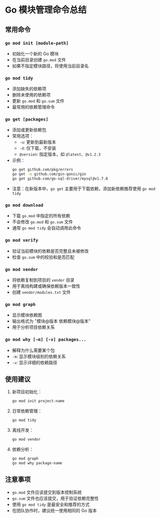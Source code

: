 # Go 模块管理命令总结

## 常用命令

### `go mod init [module-path]`

- 初始化一个新的 Go 模块
- 在当前目录创建 `go.mod` 文件
- 如果不指定模块路径，将使用当前目录名

### `go mod tidy`

- 添加缺失的依赖项
- 删除未使用的依赖项
- 更新 `go.mod` 和 `go.sum` 文件
- 最常用的依赖管理命令

### `go get [packages]`

- 添加或更新依赖包
- 常用选项：
  - `-u`: 更新到最新版本
  - `-d`: 仅下载，不安装
  - `@version`: 指定版本，如 `@latest`、`@v1.2.3`
- 示例：
  ```bash
  go get github.com/pkg/errors
  go get -u github.com/gin-gonic/gin
  go get github.com/go-sql-driver/mysql@v1.7.0
  ```
- 注意：在新版本中，`go get` 主要用于下载依赖，添加新依赖推荐使用 `go mod tidy`

### `go mod download`

- 下载 `go.mod` 中指定的所有依赖
- 不会修改 `go.mod` 和 `go.sum` 文件
- 通常 `go mod tidy` 会自动调用此命令

### `go mod verify`

- 验证当前模块的依赖是否完整且未被修改
- 检查 `go.sum` 中的校验和是否匹配

### `go mod vendor`

- 将依赖复制到项目的 `vendor` 目录
- 用于离线构建或确保依赖版本一致性
- 创建 `vendor/modules.txt` 文件

### `go mod graph`

- 显示模块依赖图
- 输出格式为 "模块@版本 依赖模块@版本"
- 用于分析项目依赖关系

### `go mod why [-m] [-v] packages...`

- 解释为什么需要某个包
- `-m`: 显示模块级别的依赖关系
- `-v`: 显示详细的依赖路径

## 使用建议

1. 新项目初始化：

   ```bash
   go mod init project-name
   ```

2. 日常依赖管理：

   ```bash
   go mod tidy
   ```

3. 离线开发：

   ```bash
   go mod vendor
   ```

4. 依赖分析：
   ```bash
   go mod graph
   go mod why package-name
   ```

## 注意事项

- `go.mod` 文件应该提交到版本控制系统
- `go.sum` 文件也应该提交，用于验证依赖完整性
- 使用 `go mod tidy` 是最安全和推荐的方式
- 在团队协作时，建议统一使用相同的 Go 版本
